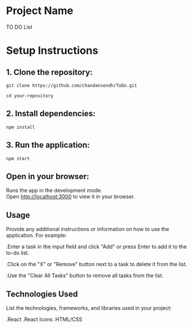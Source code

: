 # Project Name
TO DO List

# Setup Instructions

## 1. Clone the repository:

`git clone https://github.com/chandansendh/ToDo.git`

`cd your-repository`


## 2. Install dependencies:

`npm install`

## 3. Run the application:

`npm start`

## Open in your browser:
Runs the app in the development mode.\
Open [http://localhost:3000](http://localhost:3000) to view it in your browser.

## Usage

Provide any additional instructions or information on how to use the application. For example:

.Enter a task in the input field and click "Add" or press Enter to add it to the to-do list.

.Click on the "X" or "Remove" button next to a task to delete it from the list.

.Use the "Clear All Tasks" button to remove all tasks from the list.

## Technologies Used

List the technologies, frameworks, and libraries used in your project:

.React
.React Icons
.HTML/CSS